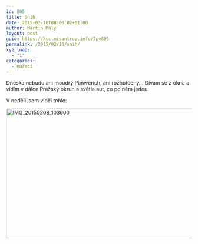 ```yaml
---
id: 805
title: Sníh
date: 2015-02-10T08:00:02+01:00
author: Martin Maly
layout: post
guid: https://kcc.misantrop.info/?p=805
permalink: /2015/02/10/snih/
xyz_lnap:
  - "1"
categories:
  - Kuřecí
---
```

Dneska nebudu ani moudrý Panwerich, ani rozhořčený&#8230; Dívám se z okna a vidím v dálce Pražský okruh a světla aut, co po něm jedou.

V neděli jsem viděl tohle:

[<img loading="lazy" class="aligncenter size-large wp-image-806" src="https://kcc.misantrop.info/wp-content/uploads/sites/8/2015/02/IMG_20150208_103600-1024x576.jpg" alt="IMG_20150208_103600" width="625" height="352" srcset="https://kcc.misantrop.info/wp-content/uploads/sites/8/2015/02/IMG_20150208_103600-1024x576.jpg 1024w, https://kcc.misantrop.info/wp-content/uploads/sites/8/2015/02/IMG_20150208_103600-300x169.jpg 300w, https://kcc.misantrop.info/wp-content/uploads/sites/8/2015/02/IMG_20150208_103600-624x351.jpg 624w" sizes="(max-width: 625px) 100vw, 625px" />](https://kcc.misantrop.info/wp-content/uploads/sites/8/2015/02/IMG_20150208_103600.jpg)
